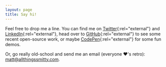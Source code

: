 ```yaml
---
layout: page
title: Say hi!
---
```


Feel free to drop me a line. You can find me on [Twitter](https://twitter.com/allthingssmitty){:rel="external"} and [LinkedIn](https://linkedin.com/in/allthingssmitty){:rel="external"}, head over to [GitHub](https://github.com/AllThingsSmitty/){:rel="external"} to see some recent open-source work, or maybe [CodePen](http://codepen.io/AllThingsSmitty/){:rel="external"} for some fun demos.

Or, go really old-school and send me an email (everyone <span aria-label="heavy black heart">&#x2764;'s</span> retro): [matt@allthingssmitty.com](mailto:matt@allthingssmitty.com).